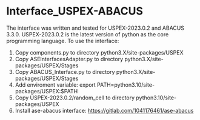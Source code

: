 # Interface_USPEX-ABACUS
The interface was written and tested for USPEX-2023.0.2 and ABACUS 3.3.0.
USPEX-2023.0.2 is the latest version of python as the core programming language.
To use the interface:
1. Copy components.py to directory python3.X/site-packages/USPEX
2. Copy ASEInterfacesAdapter.py to directory python3.X/site-packages/USPEX/Stages
3. Copy ABACUS_Interface.py to directory python3.X/site-packages/USPEX/Stages
4. Add enviroment variable: export PATH=python3.10/site-packages/USPEX:$PATH
5. Copy USPEX-2023.0.2/random_cell to directory python3.10/site-packages/USPEX
6. Install ase-abacus interface: https://gitlab.com/1041176461/ase-abacus
